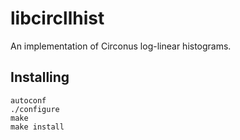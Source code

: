 # libcircllhist

An implementation of Circonus log-linear histograms.

## Installing

    autoconf
    ./configure
    make
    make install
